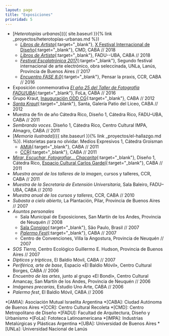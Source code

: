 ```yaml
---
layout: page
title: "Exposiciones"
prioridad: 5
---
```


- [*Heterotopías urbanas*]({{ site.baseurl }}{% link _proyectos/heterotopías-urbanas.md %})
    - [*Libros de Artista*](https://www.facebook.com/expolibrosdeartista/){:target="_blank"}, [X Festival Internacional de Diseño](http://www.buenosaires.gob.ar/cmd/fid){:target="_blank"}, CMD, CABA // 2018
    - [*Libros de Artista*](https://www.facebook.com/expolibrosdeartista/){:target="_blank"}, FADU--UBA, CABA // 2018
    - [*Festival Escalatrónica 2017*](http://www.unla.edu.ar/index.php/escalatronica/){:target="_blank"}, Segundo festival internacional de arte electrónico, obra seleccinada, UNLa, Lanús, Provincia de Buenos Aires // 2017
    - [*Encuentro FASE 8.0*](http://encuentrofase.com.ar){:target="_blank"}, Pensar la praxis, CCR, CABA // 2016
- Exposición conmemorativa [*El año 25 del Taller de Fotografía FADU/UBA*](https://web.archive.org/web/20160522231508/http://fola.com.ar/wp/programacion/sala-tres/){:target="_blank"}, FoLa, CABA // 2016
- Grupo Kraut, [Inauguración ODD CG](https://www.facebook.com/media/set/?set=a.351884681573445.80819.100296976732218&type=3){:target="_blank"}, CABA // 2012
- [*Santa Kraut*](https://www.facebook.com/events/115275905284236){:target="_blank"}, Santa, Galería Patio del Liceo, CABA // 2012
- Muestra de fin de año Cátedra Rico, Diseño 1, Cátedra Rico, FADU–UBA, CABA // 2011
- *Sembrando voces*. Diseño 1, Cátedra Rico, Centro Cultural IMPA, Almagro, CABA // 2011
- [*Memoria ilustrada*]({{ site.baseurl }}{% link _proyectos/el-hallazgo.md %}). Historietas para no olvidar. Medios Expresivos 1, Cátedra Groisman
    - [AMIA](http://www.amia.org.ar/index.php/news/default/show/news/260){:target="_blank"}, CABA // 2011
    - [CCR](http://centroculturalrecoleta.org/ccr-sp/exposiciones/2011/06/28/espacio-de-arte-amia-catedra-groisman-de-la-fadu){:target="_blank"}, CABA // 2011
- [*Mirar, Escuchar, Fotografiar… Chacarita*](http://biblioteca.fadu.uba.ar/tiki-read_article.php?articleId=238){:target="_blank"}, Diseño 1, Cátedra Rico, [Espacio Cultural Carlos Gardel](https://www.facebook.com/media/set/?set=a.10150214822907685.316600.114898172684&type=3){:target="_blank"}, CABA // 2011
- *Muestra anual de los talleres de la imagen*, cursos y talleres, CCR, CABA // 2011
- *Muestra de la Secretaría de Extensión Universitaria*, Sala Baleiro, FADU–UBA, CABA // 2010
- *Muestra anual de los cursos y talleres*, CCR, CABA // 2010
- *Subasta a cielo abierto*, La Plantación, Pilar, Provincia de Buenos Aires // 2007
- *Asuntos personales*
    - Sala Municipal de Exposiciones, San Martín de los Andes, Provincia de Neuquén // 2008
    - [Sala Consigo](http://www.ramona.org.ar/node/18266){:target="_blank"}, São Paulo, Brasil // 2007
    - [*Palermo Fest*](http://www.ramona.org.ar/node/17620){:target="_blank"}, CABA // 2007
    - Centro de Convenciones, Villa la Angostura, Provincia de Neuquén // 2007
- *SOS Tierra*, Centro Ecológico Guillermo E. Hudson, Provincia de Buenos Aires // 2007
- *Dípticos y trípticos*, El Baldío Móvil, CABA // 2007
- *Periférica, arte de base*, Espacio «El Baldío Móvil», Centro Cultural Borges, CABA // 2006
- *Encuentro de las artes*, junto al grupo «El Bondi», Centro Cultural Amancay, San Martín de los Andes, Provincia de Neuquén // 2006
- *Imágenes precarias*, Estudio Uno Arte, CABA // 2006
- *Palermo fest*, El Baldío Móvil, CABA // 2006

*[AMIA]: Asociación Mutual Israelita Argentina
*[CABA]: Ciudad Autónoma de Buenos Aires
*[CCR]: Centro Cultural Recoleta
*[CMD]: Centro Metropolitano de Diseño
*[FADU]: Facultad de Arquitectura, Diseño y Urbanismo
*[FoLa]: Fototeca Latinoamericana
*[IMPA]: Industrias Metalúrgicas y Plásticas Argentina
*[UBA]: Universidad de Buenos Aires
*[UNLa]: Universidad Nacional de Lanús
